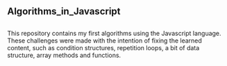 # <h2>Algorithms_in_Javascript<h2>

This repository contains my first algorithms using the Javascript language. These challenges were made with the intention of fixing the learned content, such as condition structures, repetition loops, a bit of data structure, array methods and functions.
